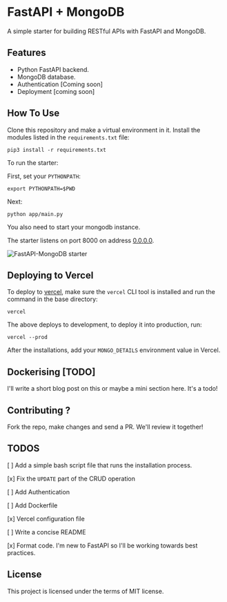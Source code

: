 # FastAPI + MongoDB

A simple starter for building RESTful APIs with FastAPI and MongoDB. 

## Features

+ Python FastAPI backend.
+ MongoDB database.
+ Authentication [Coming soon]
+ Deployment [coming soon]

## How To Use

Clone this repository and make a virtual environment in it. Install the modules listed in the `requirements.txt` file:

```console
pip3 install -r requirements.txt
```

To run the starter:

First, set your `PYTHONPATH`:

```console
export PYTHONPATH=$PWD
```

Next:

```console
python app/main.py
```

You also need to start your mongodb instance.

The starter listens on port 8000 on address [0.0.0.0](0.0.0.0). 

![FastAPI-MongoDB starter](https://res.cloudinary.com/adeshina/image/upload/v1599469492/gwzjqryzfvufftyypldo.png)

## Deploying to Vercel

To deploy to [vercel](https://vercel.com), make sure the `vercel` CLI tool is installed and run the command in the base directory:

```console
vercel 
```

The above deploys to development, to deploy it into production, run:

```console
vercel --prod
```

After the installations, add your `MONGO_DETAILS` environment value in Vercel.

## Dockerising [TODO]

I'll write a short blog post on this or maybe a mini section here. It's a todo!

## Contributing ?

Fork the repo, make changes and send a PR. We'll review it together!

## TODOS

[ ] Add a simple bash script file that runs the installation process.

[x] Fix the `UPDATE` part of the CRUD operation

[ ] Add Authentication

[ ] Add Dockerfile

[x] Vercel configuration file

[ ] Write a concise README

[x] Format code. I'm new to FastAPI so I'll be working towards best practices.


## License

This project is licensed under the terms of MIT license.

